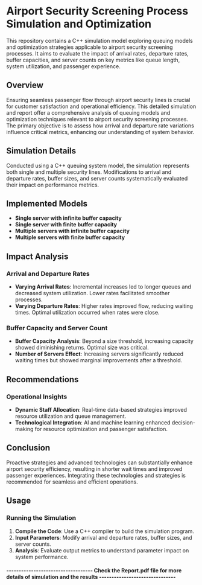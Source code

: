 # Airport Security Screening Process Simulation and Optimization

This repository contains a C++ simulation model exploring queuing models and optimization strategies applicable to airport security screening processes. It aims to evaluate the impact of arrival rates, departure rates, buffer capacities, and server counts on key metrics like queue length, system utilization, and passenger experience.

## Overview

Ensuring seamless passenger flow through airport security lines is crucial for customer satisfaction and operational efficiency. This detailed simulation and report offer a comprehensive analysis of queuing models and optimization techniques relevant to airport security screening processes. The primary objective is to assess how arrival and departure rate variations influence critical metrics, enhancing our understanding of system behavior.

## Simulation Details

Conducted using a C++ queuing system model, the simulation represents both single and multiple security lines. Modifications to arrival and departure rates, buffer sizes, and server counts systematically evaluated their impact on performance metrics.

## Implemented Models

- **Single server with infinite buffer capacity**
- **Single server with finite buffer capacity**
- **Multiple servers with infinite buffer capacity**
- **Multiple servers with finite buffer capacity**

## Impact Analysis

### Arrival and Departure Rates

- **Varying Arrival Rates**: Incremental increases led to longer queues and decreased system utilization. Lower rates facilitated smoother processes.
- **Varying Departure Rates**: Higher rates improved flow, reducing waiting times. Optimal utilization occurred when rates were close.

### Buffer Capacity and Server Count

- **Buffer Capacity Analysis**: Beyond a size threshold, increasing capacity showed diminishing returns. Optimal size was critical.
- **Number of Servers Effect**: Increasing servers significantly reduced waiting times but showed marginal improvements after a threshold.

## Recommendations

### Operational Insights

- **Dynamic Staff Allocation**: Real-time data-based strategies improved resource utilization and queue management.
- **Technological Integration**: AI and machine learning enhanced decision-making for resource optimization and passenger satisfaction.

## Conclusion

Proactive strategies and advanced technologies can substantially enhance airport security efficiency, resulting in shorter wait times and improved passenger experiences. Integrating these technologies and strategies is recommended for seamless and efficient operations.

## Usage

### Running the Simulation

1. **Compile the Code**: Use a C++ compiler to build the simulation program.
2. **Input Parameters**: Modify arrival and departure rates, buffer sizes, and server counts.
3. **Analysis**: Evaluate output metrics to understand parameter impact on system performance.
   
#### ----------------------------------- Check the Report.pdf file for more details of simulation and the results -------------------------------
